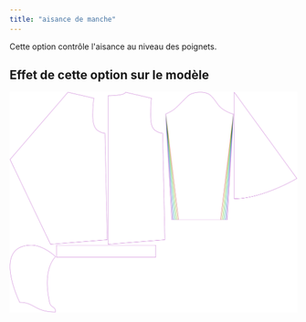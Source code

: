 ```yaml
---
title: "aisance de manche"
---
```


Cette option contrôle l'aisance au niveau des poignets.

## Effet de cette option sur le modèle

![Cette image montre l'effet de cette option en superposant plusieurs variantes qui ont une valeur différente pour cette option](yuri_cuffease_sample.svg "Effet de cette option sur le modèle")

